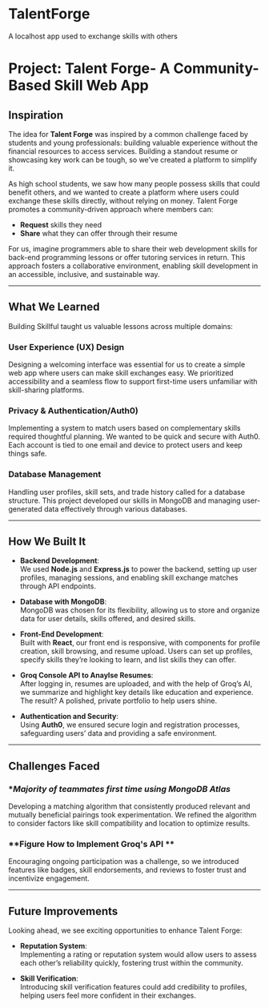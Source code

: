 # TalentForge
A localhost app used to exchange skills with others
# Project: Talent Forge- A Community-Based Skill Web App  

## Inspiration  
The idea for **Talent Forge** was inspired by a common challenge faced by students and young professionals: building valuable experience without the financial resources to access services.  Building a standout resume or showcasing key work can be tough, so we’ve created a platform to simplify it. 


As high school students, we saw how many people possess skills that could benefit others, and we wanted to create a platform where users could exchange these skills directly, without relying on money. Talent Forge promotes a community-driven approach where members can:  

- **Request** skills they need  
- **Share** what they can offer through their resume

For us, imagine programmers able to share their web development skills for back-end programming lessons or offer tutoring services in return. This approach fosters a collaborative environment, enabling skill development in an accessible, inclusive, and sustainable way.  

---

## What We Learned  
Building Skillful taught us valuable lessons across multiple domains:  

### **User Experience (UX) Design**  
Designing a welcoming interface was essential for us to create a simple web app where users can make skill exchanges easy. We prioritized accessibility and a seamless flow to support first-time users unfamiliar with skill-sharing platforms.  

### **Privacy & Authentication/Auth0)**  
Implementing a system to match users based on complementary skills required thoughtful planning. We wanted to be quick and secure with Auth0. Each account is tied to one email and device to protect users and keep things safe. 


### **Database Management**  
Handling user profiles, skill sets, and trade history called for a database structure. This project developed our skills in MongoDB and managing user-generated data effectively through various databases.  


---

## How We Built It  

- **Backend Development**:  
  We used **Node.js** and **Express.js** to power the backend, setting up user profiles, managing sessions, and enabling skill exchange matches through API endpoints.  

- **Database with MongoDB**:  
 MongoDB was chosen for its flexibility, allowing us to store and organize data for user details, skills offered, and desired skills.  

- **Front-End Development**:  
 Built with **React**, our front end is responsive, with components for profile creation, skill browsing, and resume upload. Users can set up profiles, specify skills they’re looking to learn, and list skills they can offer.  

- **Groq Console API to Anaylse Resumes**:  
 After logging in, resumes are uploaded, and with the help of Groq’s AI, we summarize and highlight key details like education and experience. The result? A polished, private portfolio to help users shine.

- **Authentication and Security**:  
  Using **Auth0**, we ensured secure login and registration processes, safeguarding users’ data and providing a safe environment.  

---

## Challenges Faced  

### **Majority of teammates first time using MongoDB Atlas*  
Developing a matching algorithm that consistently produced relevant and mutually beneficial pairings took experimentation. We refined the algorithm to consider factors like skill compatibility and location to optimize results.  

### **Figure How to Implement Groq's API **  
Encouraging ongoing participation was a challenge, so we introduced features like badges, skill endorsements, and reviews to foster trust and incentivize engagement.  

---

## Future Improvements  

Looking ahead, we see exciting opportunities to enhance Talent Forge:  

- **Reputation System**:  
  Implementing a rating or reputation system would allow users to assess each other’s reliability quickly, fostering trust within the community.  

- **Skill Verification**:  
  Introducing skill verification features could add credibility to profiles, helping users feel more confident in their exchanges.  

